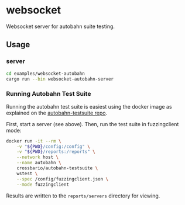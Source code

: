 # websocket

Websocket server for autobahn suite testing.

## Usage

### server

```bash
cd examples/websocket-autobahn
cargo run --bin websocket-autobahn-server
```

### Running Autobahn Test Suite

Running the autobahn test suite is easiest using the docker image
as explained on the [autobahn-testsuite repo](https://github.com/crossbario/autobahn-testsuite#using-the-testsuite-docker-image).

First, start a server (see above). Then, run the test suite in fuzzingclient mode:

```bash
docker run -it --rm \
    -v "${PWD}/config:/config" \
    -v "${PWD}/reports:/reports" \
    --network host \
    --name autobahn \
    crossbario/autobahn-testsuite \
    wstest \
    --spec /config/fuzzingclient.json \
    --mode fuzzingclient
```

Results are written to the `reports/servers` directory for viewing.
